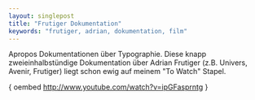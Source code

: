 ```yaml
---
layout: singlepost
title: "Frutiger Dokumentation"
keywords: "frutiger, adrian, dokumentation, film"
---
```


Apropos Dokumentationen über Typographie. Diese knapp zweieinhalbstündige Dokumentation über Adrian Frutiger (z.B. Univers, Avenir, Frutiger) liegt schon ewig auf meinem "To Watch" Stapel.

{ oembed http://www.youtube.com/watch?v=ipGFasprntg }
